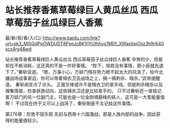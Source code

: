 # 站长推荐香蕉草莓绿巨人黄瓜丝瓜 西瓜草莓茄子丝瓜绿巨人香蕉

最/新/观/看/入/口/ http://www.baidu.com/link?url=ok3_Ml5QdPpOWDUDT8PseJcBKYiYUthhvs1MDf_XWaxIqoOiiz3h9rK40scs4rg4&wd

站长推荐香蕉草莓绿巨人黄瓜丝瓜 西瓜草莓茄子丝瓜绿巨人香蕉
 孕育的少，但是却在不断消耗，这还真的不是一件好事情。
    “陛下，倘若没有事情，那小臣就先退下了。”秦斩说道。
    “嗯，万事小心，万妖门残存势力掀不起太大的风浪了，如今北疆战场战事紧迫，你可以带着锦衣卫去战场之上，搞一搞刺杀、暗杀。”武帝提醒道。
    秦斩闻言点了点头。
    正面交锋或许不是锦衣卫的拿手戏，但是刺杀暗杀以及搜集情报，检查妖族动向，这些锦衣卫还是比较拿手的。
    只不过秦斩还一直惦记着万妖门的另一位副门主，可能也是一位金刚境巅峰的妖人，这可是一大笔能量值啊！
    不过现在终于又可以上战场了，秦斩倒是不太记挂这件事情。

第276章：形势不容乐观
    先前与西南十六国激战，那是人族内部的战争，因此获得的能量值较少。
